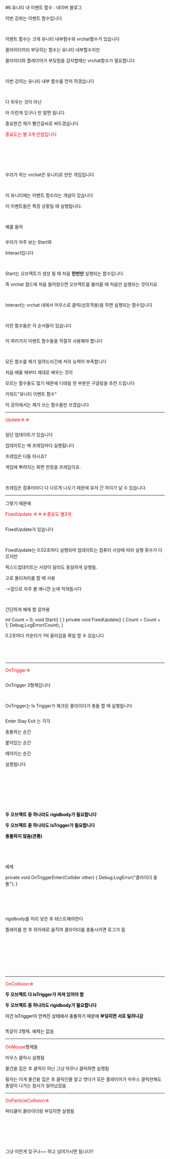 #6.유니티 내 이벤트 함수 : 네이버 블로그
<div class="wrap_rabbit pcol2 _param(1) _postViewArea222583389393" id="post-view222583389393">
<!-- Rabbit HTML --><div class="se-viewer se-theme-default" lang="ko-KR">
<!-- SE_DOC_HEADER_END -->
<div class="se-main-container">
<div class="se-component se-text se-l-default" id="SE-72385c9c-377a-42fc-b866-f5e9d3713923">
<div class="se-component-content">
<div class="se-section se-section-text se-l-default">
<div class="se-module se-module-text">
<!-- SE-TEXT { --><p class="se-text-paragraph se-text-paragraph-align-" id="SE-654d220b-0bcf-426a-8311-04e6fa39742d" style=""><span class="se-fs- se-ff-" id="SE-3d12652a-907a-4cd0-90e5-43cab258325d" style="">이번 강좌는 이벤트 함수입니다</span></p><!-- } SE-TEXT --><!-- SE-TEXT { --><p class="se-text-paragraph se-text-paragraph-align-" id="SE-320fc382-fc22-4964-b68e-542add06873f" style=""><span class="se-fs- se-ff-" id="SE-cb9b9165-6bc1-4227-8b34-226b2e67288c" style="">​</span></p><!-- } SE-TEXT --><!-- SE-TEXT { --><p class="se-text-paragraph se-text-paragraph-align-" id="SE-a308bd3e-a335-4166-bc03-5c6dbedff4a7" style=""><span class="se-fs- se-ff-" id="SE-bd0b6bbe-5884-4458-8768-e0c8c8261e2d" style="">이벤트 함수는 크게 유니티 내부함수와 vrchat함수가 있습니다</span></p><!-- } SE-TEXT --><!-- SE-TEXT { --><p class="se-text-paragraph se-text-paragraph-align-" id="SE-2bbea9f1-c555-4528-88f8-e477cda0185a" style=""><span class="se-fs- se-ff-" id="SE-0f9d7ede-099c-4255-b477-13f2a4fd62ea" style="">콜라이더끼리 부딪히는 함수는 유니티 내부함수지만</span></p><!-- } SE-TEXT --><!-- SE-TEXT { --><p class="se-text-paragraph se-text-paragraph-align-" id="SE-746bfbce-ef4b-4d63-a93b-60a62cbdb368" style=""><span class="se-fs- se-ff-" id="SE-d57818ed-1cac-449d-92a6-85a6d21fc77a" style="">콜라이더와 플레이어가 부딪힘을 감지할때는 vrchat함수가 필요합니다</span></p><!-- } SE-TEXT --><!-- SE-TEXT { --><p class="se-text-paragraph se-text-paragraph-align-" id="SE-0312c368-7464-4950-ac49-9358263baaa0" style=""><span class="se-fs- se-ff-" id="SE-50ea8a87-3d32-4c24-a6ae-320608e3c94c" style="">​</span></p><!-- } SE-TEXT --><!-- SE-TEXT { --><p class="se-text-paragraph se-text-paragraph-align-" id="SE-0ecc1ad7-4895-42e5-a035-d1237dc437f8" style=""><span class="se-fs- se-ff-" id="SE-dae89dc8-9462-4801-b9ce-330f40e0cd4c" style="">이번 강의는 유니티 내부 함수를 먼저 하겠습니다</span></p><!-- } SE-TEXT --><!-- SE-TEXT { --><p class="se-text-paragraph se-text-paragraph-align-" id="SE-6cacfe5e-ff36-40ab-bb3e-6ef38da6e632" style=""><span class="se-fs- se-ff-" id="SE-41688531-6d36-44fa-a20a-d8efd2a4d352" style="">​</span></p><!-- } SE-TEXT --><!-- SE-TEXT { --><p class="se-text-paragraph se-text-paragraph-align-" id="SE-cef1ae8e-7772-4c59-880a-55853cdabc06" style=""><span class="se-fs- se-ff-" id="SE-34e699a8-3069-417b-b49c-807ab9d56f86" style="">다 외우는 것이 아닌</span></p><!-- } SE-TEXT --><!-- SE-TEXT { --><p class="se-text-paragraph se-text-paragraph-align-" id="SE-b3685fd7-4654-4b5f-927c-94eb8c0fcfc7" style=""><span class="se-fs- se-ff-" id="SE-7f06d719-a5f7-4f43-bc13-cc57de1d60d5" style="">아 이런게 있구나 만 알면 됩니다</span></p><!-- } SE-TEXT --><!-- SE-TEXT { --><p class="se-text-paragraph se-text-paragraph-align-" id="SE-67a993a6-c7a5-4ada-99e4-1fe22c07f631" style=""><span class="se-fs- se-ff-" id="SE-b1a21066-774e-4004-8506-5a979710f404" style="">중요한건 제가 빨간글씨로 써두겠습니다</span></p><!-- } SE-TEXT --><!-- SE-TEXT { --><p class="se-text-paragraph se-text-paragraph-align-" id="SE-89af24ca-ba52-4219-8913-f658c88eea39" style=""><span class="se-fs- se-ff-" id="SE-71b8eb94-dc6e-4edb-8b31-9f7d90acddc5" style="color:#ff0010;">중요도는 별 3개 만점입니다</span></p><!-- } SE-TEXT --><!-- SE-TEXT { --><p class="se-text-paragraph se-text-paragraph-align-" id="SE-1eade218-5173-477c-a621-3af990315040" style=""><span class="se-fs- se-ff-" id="SE-a9c874d7-8cd0-4f3e-9746-6587a84c0505" style="">​</span></p><!-- } SE-TEXT --><!-- SE-TEXT { --><p class="se-text-paragraph se-text-paragraph-align-" id="SE-d8d4dfca-1376-435c-8bb3-db629378d174" style=""><span class="se-fs- se-ff-" id="SE-faf481dc-0cb4-486f-b87e-e374b9bdcd9d" style="">​</span></p><!-- } SE-TEXT --><!-- SE-TEXT { --><p class="se-text-paragraph se-text-paragraph-align-" id="SE-095368be-74cc-4eca-8faa-6d07ca701021" style=""><span class="se-fs- se-ff-" id="SE-4a2bec98-7072-4561-83da-0193ed4a4d68" style="">​</span></p><!-- } SE-TEXT --><!-- SE-TEXT { --><p class="se-text-paragraph se-text-paragraph-align-" id="SE-505ae656-9265-41c9-8d57-0f6450818e85" style=""><span class="se-fs- se-ff-" id="SE-4e9ab927-560f-41d1-a292-913b41c60da9" style="">우리가 하는 vrchat은 유니티로 만든 게임입니다</span></p><!-- } SE-TEXT --><!-- SE-TEXT { --><p class="se-text-paragraph se-text-paragraph-align-" id="SE-5af2f763-ad01-4b2f-9b7c-e4546343ab8e" style=""><span class="se-fs- se-ff-" id="SE-426f1cd3-b0a1-4e2f-a1fd-58024e4cd272" style="">​</span></p><!-- } SE-TEXT --><!-- SE-TEXT { --><p class="se-text-paragraph se-text-paragraph-align-" id="SE-a2c2e8ff-15b9-4537-9ac9-eecb51ece61d" style=""><span class="se-fs- se-ff-" id="SE-b27f8ad0-9d43-4a3b-ae97-93a78a578fdd" style="">이 유니티에는 이벤트 함수라는 개념이 있습니다</span></p><!-- } SE-TEXT --><!-- SE-TEXT { --><p class="se-text-paragraph se-text-paragraph-align-" id="SE-2cbb3b02-a552-4509-8f7f-cf392521cfdf" style=""><span class="se-fs- se-ff-" id="SE-920e38dc-3653-46de-b260-ef98ee7f0f7e" style="">이 이벤트들은 특정 상황일 때 실행됩니다.</span></p><!-- } SE-TEXT --><!-- SE-TEXT { --><p class="se-text-paragraph se-text-paragraph-align-" id="SE-2d1497ca-238d-49c6-ab05-0c17cc55aad5" style=""><span class="se-fs- se-ff-" id="SE-ee8b17df-9299-4d94-9ef3-cea798467830" style="">​</span></p><!-- } SE-TEXT --><!-- SE-TEXT { --><p class="se-text-paragraph se-text-paragraph-align-" id="SE-48349b06-5ddf-4612-97d8-81f9c4a9aa58" style=""><span class="se-fs- se-ff-" id="SE-1b59d6fe-14b7-42de-bda3-97d21dfb2640" style="">예를 들어 </span></p><!-- } SE-TEXT -->
</div>
</div>
</div>
</div> <div class="se-component se-image se-l-default" id="SE-a8f81160-657c-41eb-b4f2-ba01db59142a">
<div class="se-component-content se-component-content-normal">
<div class="se-section se-section-image se-l-default se-section-align-" style="max-width:554px;">
<div class="se-module se-module-image" style="">
<a class="se-module-image-link __se_image_link __se_link" data-linkdata='{"id" : "SE-a8f81160-657c-41eb-b4f2-ba01db59142a", "src" : "https://blogfiles.pstatic.net/MjAyMTExMjlfMTMy/MDAxNjM4MTM2MDAzNDQw.xgbjXT_aRtvmUoaMye9iyKFMHJaiIq3Hmm5MrbSeoXgg.Fk3TT0w2BBMgIKX2H9XMgXHngAoE_ZTuPuruhZSUlEQg.PNG.dls32208/image.png?type=w1", "originalWidth" : "554", "originalHeight" : "292", "linkUse" : "false", "link" : ""}' data-linktype="img" href="#" onclick="return false;" style="">
<img alt="" class="se-image-resource" src="https://blogfiles.pstatic.net/MjAyMTExMjlfMTMy/MDAxNjM4MTM2MDAzNDQw.xgbjXT_aRtvmUoaMye9iyKFMHJaiIq3Hmm5MrbSeoXgg.Fk3TT0w2BBMgIKX2H9XMgXHngAoE_ZTuPuruhZSUlEQg.PNG.dls32208/image.png?type=w1">
</img></a>
</div>
</div>
</div>
</div>
<div class="se-component se-text se-l-default" id="SE-fab99dfb-0595-48f6-9532-7f9299c3c9b4">
<div class="se-component-content">
<div class="se-section se-section-text se-l-default">
<div class="se-module se-module-text">
<!-- SE-TEXT { --><p class="se-text-paragraph se-text-paragraph-align-" id="SE-705e0e7e-4dac-48c9-8d65-0c8d740c558c" style=""><span class="se-fs- se-ff-" id="SE-fae8aa4f-04e0-4921-8a77-f6827bc96bee" style="">우리가 자주 보는 Start와</span></p><!-- } SE-TEXT --><!-- SE-TEXT { --><p class="se-text-paragraph se-text-paragraph-align-" id="SE-d68ff26c-a9c2-4ef7-85cb-e811e8f516f4" style=""><span class="se-fs- se-ff-" id="SE-4ee6906f-1a9a-4687-a553-e0f5e4994597" style="">Interact입니다</span></p><!-- } SE-TEXT --><!-- SE-TEXT { --><p class="se-text-paragraph se-text-paragraph-align-" id="SE-827f3a7c-5be2-4383-bece-7ac71270fe7e" style=""><span class="se-fs- se-ff-" id="SE-75942be7-243e-4825-911f-024c89daced0" style="">​</span></p><!-- } SE-TEXT --><!-- SE-TEXT { --><p class="se-text-paragraph se-text-paragraph-align-" id="SE-525abe4e-050f-4bde-9883-801ef21301f1" style=""><span class="se-fs- se-ff-" id="SE-06c1a4a2-5bd8-451c-b4e7-6e8ba3fd80fc" style="">Start는 오브젝트가 생성 될 때 처음 </span><span class="se-fs- se-ff-" id="SE-32674b16-8eea-4256-9614-2ec762fdc80a" style=""><b>한번만</b></span><span class="se-fs- se-ff-" id="SE-bc451b14-6bc4-4363-adbd-bc12422cb8ba" style=""> 실행되는 함수입니다.</span></p><!-- } SE-TEXT --><!-- SE-TEXT { --><p class="se-text-paragraph se-text-paragraph-align-" id="SE-3051eba7-2e46-4182-932f-b7f43637d967" style=""><span class="se-fs- se-ff-" id="SE-1cc749ac-a11c-4b09-8aad-18a6becb2aeb" style="">즉 vrchat 월드에 처음 들어왔으면 오브젝트를 불러올 때 처음만 실행되는 것이지요</span></p><!-- } SE-TEXT --><!-- SE-TEXT { --><p class="se-text-paragraph se-text-paragraph-align-" id="SE-5f610fd3-96a8-4ed5-badd-59e0a95ee9c8" style=""><span class="se-fs- se-ff-" id="SE-871f93c5-2974-4188-a229-8a16d2a0e0c6" style="">​</span></p><!-- } SE-TEXT --><!-- SE-TEXT { --><p class="se-text-paragraph se-text-paragraph-align-" id="SE-27e8daa8-ba15-495b-8b7a-5d7c7389d018" style=""><span class="se-fs- se-ff-" id="SE-0f79de7b-4971-4b0c-8d14-7bb0f8aba3b6" style="">Interact는 vrchat 내에서 마우스로 클릭(상호작용)을 하면 실행되는 함수입니다</span></p><!-- } SE-TEXT --><!-- SE-TEXT { --><p class="se-text-paragraph se-text-paragraph-align-" id="SE-b7126457-ca18-4599-8ed5-4db07309386a" style=""><span class="se-fs- se-ff-" id="SE-7647eca8-932d-411d-86be-9595dcea95d3" style="">​</span></p><!-- } SE-TEXT --><!-- SE-TEXT { --><p class="se-text-paragraph se-text-paragraph-align-" id="SE-6792b215-271e-4a30-8b53-68d48b6a1f39" style=""><span class="se-fs- se-ff-" id="SE-c41aa1f2-880f-46b9-8592-690cd83791df" style="">이런 함수들은 각 순서들이 있습니다</span></p><!-- } SE-TEXT -->
</div>
</div>
</div>
</div> <div class="se-component se-image se-l-default" id="SE-48021150-c64d-443d-9ba5-bbc3efa3cfff">
<div class="se-component-content se-component-content-fit">
<div class="se-section se-section-image se-l-default se-section-align-">
<div class="se-module se-module-image" style="">
<a class="se-module-image-link __se_image_link __se_link" data-linkdata='{"id" : "SE-48021150-c64d-443d-9ba5-bbc3efa3cfff", "src" : "https://docs.unity3d.com/kr/530/uploads/Main/monobehaviour_flowchart.svg", "originalWidth" : "1134", "originalHeight" : "1587", "linkUse" : "false", "link" : ""}' data-linktype="img" href="#" onclick="return false;" style="">
<img alt="" class="se-image-resource" src="https://docs.unity3d.com/kr/530/uploads/Main/monobehaviour_flowchart.svg">
</img></a>
</div>
</div>
</div>
</div>
<div class="se-component se-text se-l-default" id="SE-a27cc51a-40f6-43aa-9bd9-c194a34f6639">
<div class="se-component-content">
<div class="se-section se-section-text se-l-default">
<div class="se-module se-module-text">
<!-- SE-TEXT { --><p class="se-text-paragraph se-text-paragraph-align-" id="SE-25b71bf6-b8be-46fd-8c0b-31577a2b6872" style=""><span class="se-fs- se-ff-" id="SE-ce74d955-bb77-4c56-aa84-ade087b284cb" style="">이 여러가지 이벤트 함수들을 적절히 사용해야 합니다</span></p><!-- } SE-TEXT --><!-- SE-TEXT { --><p class="se-text-paragraph se-text-paragraph-align-" id="SE-c76ec47f-c219-4ed6-ba12-591775ff60fb" style=""><span class="se-fs- se-ff-" id="SE-93a54266-751b-48c2-a3c8-84fc2c4b59e3" style="">​</span></p><!-- } SE-TEXT --><!-- SE-TEXT { --><p class="se-text-paragraph se-text-paragraph-align-" id="SE-033de352-9648-4d84-a4e7-853532912c3c" style=""><span class="se-fs- se-ff-" id="SE-252bcf0a-b219-4bc4-8ee3-0ad1fe102dd6" style="">모든 함수를 제가 알려드리긴에 저의 능력이 부족합니다</span></p><!-- } SE-TEXT --><!-- SE-TEXT { --><p class="se-text-paragraph se-text-paragraph-align-" id="SE-f69e7ed6-e3d9-4594-8b01-8b16bd4c4fbf" style=""><span class="se-fs- se-ff-" id="SE-79334081-c41d-4b9c-97bf-19c1e8b2c4e2" style="">처음 배울 때부터 제대로 배우는 것이</span></p><!-- } SE-TEXT --><!-- SE-TEXT { --><p class="se-text-paragraph se-text-paragraph-align-" id="SE-ba6fcc63-fdb6-46b5-ae86-20a34bc850d7" style=""><span class="se-fs- se-ff-" id="SE-0a1f6587-d8f3-4f41-ad5b-55ae00e41012" style="">모르는 함수들도 많기 때문에 디테일 한 부분은 구글링을 추천 드립니다</span></p><!-- } SE-TEXT --><!-- SE-TEXT { --><p class="se-text-paragraph se-text-paragraph-align-" id="SE-14a060a3-8b32-401a-a2b8-db8b4a5cf086" style=""><span class="se-fs- se-ff-" id="SE-7cbdb859-0283-4aa6-bb17-5abd83482df1" style="">키워드"유니티 이벤트 함수"</span></p><!-- } SE-TEXT --><!-- SE-TEXT { --><p class="se-text-paragraph se-text-paragraph-align-" id="SE-2ece3482-577c-4fdc-afe8-fceb753fa2c2" style=""><span class="se-fs- se-ff-" id="SE-c4d2f79f-c02e-4e62-ac26-038b8e367bd7" style="">이 강의에서는 제가 쓰는 함수들만 쓰겠습니다</span></p><!-- } SE-TEXT -->
</div>
</div>
</div>
</div> <div class="se-component se-horizontalLine se-l-line1" id="SE-0bacc74b-04c4-4320-b360-267bb979d94e">
<div class="se-component-content">
<div class="se-section se-section-horizontalLine se-l-line1 se-section-align-">
<div class="se-module se-module-horizontalLine">
<hr class="se-hr"/>
</div>
</div>
</div>
</div> <div class="se-component se-text se-l-default" id="SE-74fbfcd8-21df-48a5-8f26-e8537dd7c956">
<div class="se-component-content">
<div class="se-section se-section-text se-l-default">
<div class="se-module se-module-text">
<!-- SE-TEXT { --><p class="se-text-paragraph se-text-paragraph-align-" id="SE-d7c13598-1915-44f4-a959-6f240b6fdb0c" style=""><span class="se-fs- se-ff-" id="SE-74b388aa-8f34-4d7e-a858-f63c9613b154" style="color:#ff0010;">Update☆☆</span></p><!-- } SE-TEXT -->
</div>
</div>
</div>
</div> <div class="se-component se-image se-l-default" id="SE-fc261524-9205-4b2f-a101-bea90d26866c">
<div class="se-component-content se-component-content-normal">
<div class="se-section se-section-image se-l-default se-section-align-" style="max-width:336px;">
<div class="se-module se-module-image" style="">
<a class="se-module-image-link __se_image_link __se_link" data-linkdata='{"id" : "SE-fc261524-9205-4b2f-a101-bea90d26866c", "src" : "https://blogfiles.pstatic.net/MjAyMTExMjlfMTQy/MDAxNjM4MTM2ODg0NDg5.OlNObrgZWbGUkX5htawJXwGmYEnR55YC8yVN-d_2ETwg.n1O7fRrgU8w72YLJfeLcM7q_ezQi2NWSdY6jvk9NAywg.PNG.dls32208/image.png?type=w1", "originalWidth" : "336", "originalHeight" : "132", "linkUse" : "false", "link" : ""}' data-linktype="img" href="#" onclick="return false;" style="">
<img alt="" class="se-image-resource" src="https://blogfiles.pstatic.net/MjAyMTExMjlfMTQy/MDAxNjM4MTM2ODg0NDg5.OlNObrgZWbGUkX5htawJXwGmYEnR55YC8yVN-d_2ETwg.n1O7fRrgU8w72YLJfeLcM7q_ezQi2NWSdY6jvk9NAywg.PNG.dls32208/image.png?type=w1">
</img></a>
</div>
</div>
</div>
</div>
<div class="se-component se-text se-l-default" id="SE-a2030c65-bee0-4fa3-a95b-c5ca8e89231a">
<div class="se-component-content">
<div class="se-section se-section-text se-l-default">
<div class="se-module se-module-text">
<!-- SE-TEXT { --><p class="se-text-paragraph se-text-paragraph-align-" id="SE-385e33a3-0b55-4fad-bb21-e8ebc0ae3258" style=""><span class="se-fs- se-ff-" id="SE-1745eb6f-204d-4081-a5da-5726b1de957e" style="">일단 업데이트가 있습니다</span></p><!-- } SE-TEXT --><!-- SE-TEXT { --><p class="se-text-paragraph se-text-paragraph-align-" id="SE-82f41e95-6928-468d-8753-477bc9254b96" style=""><span class="se-fs- se-ff-" id="SE-f7bc5b63-5964-4f1b-87f4-2c53df5c8756" style="">업데이트는 매 프레임마다 실행됩니다</span></p><!-- } SE-TEXT --><!-- SE-TEXT { --><p class="se-text-paragraph se-text-paragraph-align-" id="SE-c2107244-2722-4d20-907e-bc87e139be2c" style=""><span class="se-fs- se-ff-" id="SE-832bb793-f8c0-46f9-8207-48a4a1b2ce24" style="">프레임은 다들 아시죠?</span></p><!-- } SE-TEXT --><!-- SE-TEXT { --><p class="se-text-paragraph se-text-paragraph-align-" id="SE-60d67431-eb67-4567-8514-48e1a4ddf491" style=""><span class="se-fs- se-ff-" id="SE-d44aba62-11d6-44c0-8ab3-ef67be838ea9" style="">게임에 뿌려지는 화면 한장을 프레임이죠.</span></p><!-- } SE-TEXT --><!-- SE-TEXT { --><p class="se-text-paragraph se-text-paragraph-align-" id="SE-255ac16f-1b13-4d82-980e-54f781cf5464" style=""><span class="se-fs- se-ff-" id="SE-b7c37571-989f-448e-baad-34775203729b" style="">​</span></p><!-- } SE-TEXT --><!-- SE-TEXT { --><p class="se-text-paragraph se-text-paragraph-align-" id="SE-e092109b-4c43-4051-8dfd-20cd62e302f6" style=""><span class="se-fs- se-ff-" id="SE-b3cf409a-bd7e-418d-a670-f1f455032907" style="">프레임은 컴퓨터마다 다 다르게 나오기 때문에 유저 간 차이가 날 수 있습니다.</span></p><!-- } SE-TEXT -->
</div>
</div>
</div>
</div> <div class="se-component se-horizontalLine se-l-line1" id="SE-b1122201-0335-4178-8115-616b7726cf05">
<div class="se-component-content">
<div class="se-section se-section-horizontalLine se-l-line1 se-section-align-">
<div class="se-module se-module-horizontalLine">
<hr class="se-hr"/>
</div>
</div>
</div>
</div> <div class="se-component se-text se-l-default" id="SE-678a2b57-536b-410d-a56f-29fe7f62eb52">
<div class="se-component-content">
<div class="se-section se-section-text se-l-default">
<div class="se-module se-module-text">
<!-- SE-TEXT { --><p class="se-text-paragraph se-text-paragraph-align-" id="SE-d95bee76-ae96-4187-ba95-e559ed49b11c" style=""><span class="se-fs- se-ff-" id="SE-08e1b3bf-56a4-43fc-9239-42c88182c959" style="">그렇기 때문에</span></p><!-- } SE-TEXT --><!-- SE-TEXT { --><p class="se-text-paragraph se-text-paragraph-align-" id="SE-239fe3e0-1cfa-4f23-892d-ea72a8056920" style=""><span class="se-fs- se-ff-" id="SE-440e723d-e505-438c-8298-ac8df479d4e0" style="color:#ff0010;">FixedUpdate ☆☆☆중요도 별3개</span></p><!-- } SE-TEXT -->
</div>
</div>
</div>
</div> <div class="se-component se-image se-l-default" id="SE-feb4daca-24de-4b2f-8eff-7134ada23d90">
<div class="se-component-content se-component-content-normal">
<div class="se-section se-section-image se-l-default se-section-align-" style="max-width:439px;">
<div class="se-module se-module-image" style="">
<a class="se-module-image-link __se_image_link __se_link" data-linkdata='{"id" : "SE-feb4daca-24de-4b2f-8eff-7134ada23d90", "src" : "https://postfiles.pstatic.net/MjAyMTEyMDdfMzEg/MDAxNjM4ODA1MjQ4Mzcx.QY0vXehFmp1SLrNqmqW46_3fCtOyiKqbKOLjqo68zI4g.gNfUZTWsDDsNPKOMNLaIhACSSUSPd_yu_K57qIK63_Qg.PNG.dls32208/1638587483.png", "originalWidth" : "439", "originalHeight" : "176", "linkUse" : "false", "link" : ""}' data-linktype="img" href="#" onclick="return false;" style="">
<img alt="" class="se-image-resource" data-height="176" data-lazy-src="https://postfiles.pstatic.net/MjAyMTEyMDdfMzEg/MDAxNjM4ODA1MjQ4Mzcx.QY0vXehFmp1SLrNqmqW46_3fCtOyiKqbKOLjqo68zI4g.gNfUZTWsDDsNPKOMNLaIhACSSUSPd_yu_K57qIK63_Qg.PNG.dls32208/1638587483.png?type=w966" data-width="439" src="https://postfiles.pstatic.net/MjAyMTEyMDdfMzEg/MDAxNjM4ODA1MjQ4Mzcx.QY0vXehFmp1SLrNqmqW46_3fCtOyiKqbKOLjqo68zI4g.gNfUZTWsDDsNPKOMNLaIhACSSUSPd_yu_K57qIK63_Qg.PNG.dls32208/1638587483.png?type=w80_blur">
</img></a>
</div>
</div>
</div>
</div>
<div class="se-component se-text se-l-default" id="SE-6220f273-0517-4eb2-8c97-23e75496be24">
<div class="se-component-content">
<div class="se-section se-section-text se-l-default">
<div class="se-module se-module-text">
<!-- SE-TEXT { --><p class="se-text-paragraph se-text-paragraph-align-" id="SE-90245e94-d937-4383-ad6e-0c2291ffb4e6" style=""><span class="se-fs- se-ff-" id="SE-b237b7f1-fbaf-43d3-bc4d-7ea2eb92a60b" style="">FixedUpdate가 있습니다</span></p><!-- } SE-TEXT --><!-- SE-TEXT { --><p class="se-text-paragraph se-text-paragraph-align-" id="SE-e7cd181a-6569-4bd1-973e-22bc87d2955c" style=""><span class="se-fs- se-ff-" id="SE-696a2e82-4c51-4d7a-90e3-f60107864901" style="">​</span></p><!-- } SE-TEXT --><!-- SE-TEXT { --><p class="se-text-paragraph se-text-paragraph-align-" id="SE-241cec31-b28a-4da1-a87a-cfb269536a82" style=""><span class="se-fs- se-ff-" id="SE-263c827a-fd64-498c-891c-9ecedddf454f" style="">FixedUpdate는 0.02초마다 실행되며 업데이트는 컴퓨터 사양에 따라 실행 횟수가 다르지만</span></p><!-- } SE-TEXT --><!-- SE-TEXT { --><p class="se-text-paragraph se-text-paragraph-align-" id="SE-6bbfd645-6825-4efe-8c25-87e7a33016dc" style=""><span class="se-fs- se-ff-" id="SE-adeb46c0-5a1d-4691-af17-7c1d84cf68ac" style="">픽스드업데이트는 사양이 달라도 동일하게 실행됨.</span></p><!-- } SE-TEXT --><!-- SE-TEXT { --><p class="se-text-paragraph se-text-paragraph-align-" id="SE-17b0f5cd-6d81-49b6-a338-3b7936ac7067" style=""><span class="se-fs- se-ff-" id="SE-0d8b8fb1-bc4e-479f-9aa9-97705539d75d" style="">고로 물리처리를 할 때 사용</span></p><!-- } SE-TEXT --><!-- SE-TEXT { --><p class="se-text-paragraph se-text-paragraph-align-" id="SE-bf01d82a-4dfe-47cb-a277-b9f63b66d77c" style=""><span class="se-fs- se-ff-" id="SE-5d91eadd-0498-431b-b68c-31f7a7eb0b5a" style="">-&gt;앞으로 자주 볼 얘니깐 눈에 익혀둡시다</span></p><!-- } SE-TEXT --><!-- SE-TEXT { --><p class="se-text-paragraph se-text-paragraph-align-" id="SE-ab3c7452-1571-4ce6-b408-ea5092b67557" style=""><span class="se-fs- se-ff-" id="SE-bb407f69-a728-45c5-acea-0842febc472d" style="">​</span></p><!-- } SE-TEXT --><!-- SE-TEXT { --><p class="se-text-paragraph se-text-paragraph-align-" id="SE-18fd248e-4b91-4b9a-82a1-965e9c7c8451" style=""><span class="se-fs- se-ff-" id="SE-c17b402d-a19d-4057-9d71-124efcdd704f" style="">간단하게 예제 함 갈까용</span></p><!-- } SE-TEXT -->
</div>
</div>
</div>
</div> <div class="se-component se-image se-l-default" id="SE-5a3fd6e1-6f06-468f-a40d-3ec0ac3019ec">
<div class="se-component-content se-component-content-normal">
<div class="se-section se-section-image se-l-default se-section-align-" style="max-width:643px;">
<div class="se-module se-module-image" style="">
<a class="se-module-image-link __se_image_link __se_link" data-linkdata='{"id" : "SE-5a3fd6e1-6f06-468f-a40d-3ec0ac3019ec", "src" : "https://postfiles.pstatic.net/MjAyMTEyMDdfMjYg/MDAxNjM4ODA1MjYyNTk4.3XO_7NtVsXIvWYqdi6cD5Qk-OUfObHaxr-S--PS_SAUg.58IXlZxzU9OOerAggcZ1ih1NChy0syQp43NaKSAiE_8g.PNG.dls32208/1638630757.png", "originalWidth" : "643", "originalHeight" : "597", "linkUse" : "false", "link" : ""}' data-linktype="img" href="#" onclick="return false;" style="">
<img alt="" class="se-image-resource" data-height="597" data-lazy-src="https://postfiles.pstatic.net/MjAyMTEyMDdfMjYg/MDAxNjM4ODA1MjYyNTk4.3XO_7NtVsXIvWYqdi6cD5Qk-OUfObHaxr-S--PS_SAUg.58IXlZxzU9OOerAggcZ1ih1NChy0syQp43NaKSAiE_8g.PNG.dls32208/1638630757.png?type=w966" data-width="643" src="https://postfiles.pstatic.net/MjAyMTEyMDdfMjYg/MDAxNjM4ODA1MjYyNTk4.3XO_7NtVsXIvWYqdi6cD5Qk-OUfObHaxr-S--PS_SAUg.58IXlZxzU9OOerAggcZ1ih1NChy0syQp43NaKSAiE_8g.PNG.dls32208/1638630757.png?type=w80_blur"/>
</a>
</div>
</div>
</div>
</div>
<div class="se-component se-code se-l-code_black" id="SE-99f4c2c1-f810-46a2-aca1-072384267aed">
<div class="se-component-content">
<div class="se-section se-section-code se-l-code_black">
<div class="se-module se-module-code se-fs-fs13">
<div class="se-code-source">
<div class="__se_code_view language-javascript">    int Count = 0;
    void Start()
    {
    }
    private void FixedUpdate()
    {
        Count = Count + 1;
        Debug.LogError(Count);
    }
</div>
</div>
</div>
</div>
</div>
<script class="__se_module_data" data-module='{"type":"v2_code", "id" : "SE-99f4c2c1-f810-46a2-aca1-072384267aed"}' type="text/data"></script>
</div> <div class="se-component se-image se-l-default" id="SE-a1f3420b-4a82-4be8-9d3d-7c1f152c2d17">
<div class="se-component-content se-component-content-fit">
<div class="se-section se-section-image se-l-default se-section-align-">
<div class="se-module se-module-image" style="">
<a class="se-module-image-link __se_image_link __se_link" data-linkdata='{"id" : "SE-a1f3420b-4a82-4be8-9d3d-7c1f152c2d17", "src" : "https://blogfiles.pstatic.net/MjAyMTExMjlfMTkg/MDAxNjM4MTUzNzc0MjU2.ARW9kpAGZdJB_CrTNFIQ_ndKVwl9648SNlvSJcZET9Ag.TyxsM8aJLrRBlp2lwcOsOsquoWHSwoKw9wsxRdc4bDkg.PNG.dls32208/image.png?type=w1", "originalWidth" : "1436", "originalHeight" : "173", "linkUse" : "false", "link" : ""}' data-linktype="img" href="#" onclick="return false;" style="">
<img alt="" class="se-image-resource" src="https://blogfiles.pstatic.net/MjAyMTExMjlfMTkg/MDAxNjM4MTUzNzc0MjU2.ARW9kpAGZdJB_CrTNFIQ_ndKVwl9648SNlvSJcZET9Ag.TyxsM8aJLrRBlp2lwcOsOsquoWHSwoKw9wsxRdc4bDkg.PNG.dls32208/image.png?type=w1"/>
</a>
</div>
</div>
</div>
</div>
<div class="se-component se-text se-l-default" id="SE-d48563dc-268f-4d2a-8e3b-92470a32771b">
<div class="se-component-content">
<div class="se-section se-section-text se-l-default">
<div class="se-module se-module-text">
<!-- SE-TEXT { --><p class="se-text-paragraph se-text-paragraph-align-" id="SE-32ef03b1-4168-4041-a424-993236db9d7c" style=""><span class="se-fs- se-ff-" id="SE-20b3ecab-1455-4605-ab6b-73912b846fc6" style="">0.2초마다 카운터가 1씩 올라감을 확일 할 수 있습니다</span></p><!-- } SE-TEXT --><!-- SE-TEXT { --><p class="se-text-paragraph se-text-paragraph-align-" id="SE-1355eca5-0b89-4a18-8a1e-d924958dd044" style=""><span class="se-fs- se-ff-" id="SE-6577beee-37ab-4be1-b4a0-0bb3aca0a9ac" style="">​</span></p><!-- } SE-TEXT --><!-- SE-TEXT { --><p class="se-text-paragraph se-text-paragraph-align-" id="SE-af82dc67-b0a5-4b4f-ad4c-0a0bb4e01166" style=""><span class="se-fs- se-ff-" id="SE-e284f97d-3195-4f22-9511-b4a1b2d6c6f3" style="">​</span></p><!-- } SE-TEXT -->
</div>
</div>
</div>
</div> <div class="se-component se-horizontalLine se-l-line1" id="SE-ad8f8415-658f-4c05-a9a1-b0572af3611f">
<div class="se-component-content">
<div class="se-section se-section-horizontalLine se-l-line1 se-section-align-">
<div class="se-module se-module-horizontalLine">
<hr class="se-hr"/>
</div>
</div>
</div>
</div> <div class="se-component se-text se-l-default" id="SE-2b996173-31c6-4567-9838-961ccb34c65c">
<div class="se-component-content">
<div class="se-section se-section-text se-l-default">
<div class="se-module se-module-text">
<!-- SE-TEXT { --><p class="se-text-paragraph se-text-paragraph-align-" id="SE-efbf7a9c-140c-48fb-9dbb-7231cad8de85" style=""><span class="se-fs- se-ff-" id="SE-17c9fd74-54fb-4246-8e65-b4f12f2c4b6b" style="color:#ff0010;">OnTrigger☆</span></p><!-- } SE-TEXT -->
</div>
</div>
</div>
</div> <div class="se-component se-image se-l-default" id="SE-fe71342a-96f6-4336-8cc7-67f3fe5e0e24">
<div class="se-component-content se-component-content-normal">
<div class="se-section se-section-image se-l-default se-section-align-" style="max-width:613px;">
<div class="se-module se-module-image" style="">
<a class="se-module-image-link __se_image_link __se_link" data-linkdata='{"id" : "SE-fe71342a-96f6-4336-8cc7-67f3fe5e0e24", "src" : "https://blogfiles.pstatic.net/MjAyMTExMjlfOTMg/MDAxNjM4MTM4MDgxODUz.M-oPibdK2Cg3Yzw_-z6lEovm_GiInmHJsqfYau4xdJog.QoAhWpJd_jN-WUHkbru3SvUfapHWaBhcZyJD9vdJiKQg.PNG.dls32208/image.png?type=w1", "originalWidth" : "613", "originalHeight" : "348", "linkUse" : "false", "link" : ""}' data-linktype="img" href="#" onclick="return false;" style="">
<img alt="" class="se-image-resource" src="https://blogfiles.pstatic.net/MjAyMTExMjlfOTMg/MDAxNjM4MTM4MDgxODUz.M-oPibdK2Cg3Yzw_-z6lEovm_GiInmHJsqfYau4xdJog.QoAhWpJd_jN-WUHkbru3SvUfapHWaBhcZyJD9vdJiKQg.PNG.dls32208/image.png?type=w1"/>
</a>
</div>
</div>
</div>
</div>
<div class="se-component se-text se-l-default" id="SE-592f4de0-183a-4058-b5c4-599940d09e42">
<div class="se-component-content">
<div class="se-section se-section-text se-l-default">
<div class="se-module se-module-text">
<!-- SE-TEXT { --><p class="se-text-paragraph se-text-paragraph-align-" id="SE-198ef2ca-ae41-4c89-b6ff-a0ab9af8d9c4" style=""><span class="se-fs- se-ff-" id="SE-0b4e7745-0456-40fb-ac17-3f2d31fb4354" style="">OnTrigger 3형제입니다</span></p><!-- } SE-TEXT --><!-- SE-TEXT { --><p class="se-text-paragraph se-text-paragraph-align-" id="SE-fa853781-6b5d-49f0-9b40-a383e81764cb" style=""><span class="se-fs- se-ff-" id="SE-478bbccf-70d6-4b82-8859-0270220affc9" style="">​</span></p><!-- } SE-TEXT --><!-- SE-TEXT { --><p class="se-text-paragraph se-text-paragraph-align-" id="SE-c16ee5b9-fcc6-4da5-8140-86600b6dc000" style=""><span class="se-fs- se-ff-" id="SE-8a33ebe6-3953-47db-9d7f-6048d0bfc506" style="">OnTrigger는 Is Trigger가 체크된 콜라이더가 충돌 할 때 실행됩니다</span></p><!-- } SE-TEXT -->
</div>
</div>
</div>
</div> <div class="se-component se-image se-l-default" id="SE-380487a2-d679-449d-8d89-476678c282b4">
<div class="se-component-content se-component-content-normal">
<div class="se-section se-section-image se-l-default se-section-align-" style="max-width:396px;">
<div class="se-module se-module-image" style="">
<a class="se-module-image-link __se_image_link __se_link" data-linkdata='{"id" : "SE-380487a2-d679-449d-8d89-476678c282b4", "src" : "https://postfiles.pstatic.net/MjAyMTEyMDdfNCAg/MDAxNjM4ODA1Mjc2Mzk5.sQN-QkVAIx_BLx00xHnZ63cLf5BCr0iev3hrOefJuogg.oVl-chmyiMndNiD-lhf6Io9nGWgpn0l9hamzT1KPea4g.PNG.dls32208/1638587536.png", "originalWidth" : "396", "originalHeight" : "145", "linkUse" : "false", "link" : ""}' data-linktype="img" href="#" onclick="return false;" style="">
<img alt="" class="se-image-resource" data-height="145" data-lazy-src="https://postfiles.pstatic.net/MjAyMTEyMDdfNCAg/MDAxNjM4ODA1Mjc2Mzk5.sQN-QkVAIx_BLx00xHnZ63cLf5BCr0iev3hrOefJuogg.oVl-chmyiMndNiD-lhf6Io9nGWgpn0l9hamzT1KPea4g.PNG.dls32208/1638587536.png?type=w966" data-width="396" src="https://postfiles.pstatic.net/MjAyMTEyMDdfNCAg/MDAxNjM4ODA1Mjc2Mzk5.sQN-QkVAIx_BLx00xHnZ63cLf5BCr0iev3hrOefJuogg.oVl-chmyiMndNiD-lhf6Io9nGWgpn0l9hamzT1KPea4g.PNG.dls32208/1638587536.png?type=w80_blur"/>
</a>
</div>
</div>
</div>
</div>
<div class="se-component se-text se-l-default" id="SE-3365e991-0834-4512-a948-0141f07d8cc3">
<div class="se-component-content">
<div class="se-section se-section-text se-l-default">
<div class="se-module se-module-text">
<!-- SE-TEXT { --><p class="se-text-paragraph se-text-paragraph-align-" id="SE-aaff829e-e86d-47dc-af2c-1b864ef5144e" style=""><span class="se-fs- se-ff-" id="SE-5d124d9c-1617-4522-97d4-564fe0e0688e" style="">Enter Stay Exit 는 각각 </span></p><!-- } SE-TEXT --><!-- SE-TEXT { --><p class="se-text-paragraph se-text-paragraph-align-" id="SE-1e266ec1-d8a1-4d8e-9af5-6cef39242abb" style=""><span class="se-fs- se-ff-" id="SE-8c3ac700-eeca-49d0-9fab-c40e6882b4a0" style="">충돌하는 순간</span></p><!-- } SE-TEXT --><!-- SE-TEXT { --><p class="se-text-paragraph se-text-paragraph-align-" id="SE-4049c20e-ef92-4083-9c8b-e3b98933b4f1" style=""><span class="se-fs- se-ff-" id="SE-9b3c213b-3682-48f1-bbba-ee70a1e426df" style="">붙어있는 순간</span></p><!-- } SE-TEXT --><!-- SE-TEXT { --><p class="se-text-paragraph se-text-paragraph-align-" id="SE-cefc86ab-4a82-417e-a77b-8765a42802cc" style=""><span class="se-fs- se-ff-" id="SE-0fdd1813-3565-4ce8-a67c-df2b160d6245" style="">떼어지는 순간</span></p><!-- } SE-TEXT --><!-- SE-TEXT { --><p class="se-text-paragraph se-text-paragraph-align-" id="SE-58065d75-e970-4c88-b9c2-077e213fc8cf" style=""><span class="se-fs- se-ff-" id="SE-284faafa-bb6d-423f-a6e0-1242fcdc38f3" style="">실행됩니다</span></p><!-- } SE-TEXT --><!-- SE-TEXT { --><p class="se-text-paragraph se-text-paragraph-align-" id="SE-c0c4951e-7414-43cc-b0af-f749bcd0d591" style=""><span class="se-fs- se-ff-" id="SE-23f34fde-aa61-4469-bb38-c8ac07383bd4" style="">​</span></p><!-- } SE-TEXT --><!-- SE-TEXT { --><p class="se-text-paragraph se-text-paragraph-align-" id="SE-f0f322ac-ff28-45a2-b5e9-dc578467fe27" style=""><span class="se-fs- se-ff-" id="SE-ce58e0c0-0c58-471a-895c-89f629801817" style="">​</span></p><!-- } SE-TEXT --><!-- SE-TEXT { --><p class="se-text-paragraph se-text-paragraph-align-" id="SE-3c1fa9fb-7027-4ca1-ba5d-6f6f26c275c1" style=""><span class="se-fs- se-ff-" id="SE-6623d9d3-3757-4c59-9f4c-541e87f88d0d" style="">​</span></p><!-- } SE-TEXT --><!-- SE-TEXT { --><p class="se-text-paragraph se-text-paragraph-align-" id="SE-b3a1b901-bcdf-43dd-9643-4060060b289c" style=""><span class="se-fs- se-ff-" id="SE-d19b25d5-310c-4d3e-8b30-8a1436fe55a8" style="">​</span></p><!-- } SE-TEXT --><!-- SE-TEXT { --><p class="se-text-paragraph se-text-paragraph-align-" id="SE-52ad6fd5-2479-4e76-8113-61bf12e06c95" style=""><span class="se-fs- se-ff-" id="SE-38a6bd33-f491-4640-aca4-e5b3179359a6" style="color:#000000;"><b>두 오브젝트 중 하나라도 rigidbody가 필요합니다</b></span></p><!-- } SE-TEXT --><!-- SE-TEXT { --><p class="se-text-paragraph se-text-paragraph-align-" id="SE-2dd6fcb6-da4e-4e87-b974-132581a1ddb1" style=""><span class="se-fs- se-ff-" id="SE-cd4500be-5d09-494b-be82-dbce9ad5da19" style="color:#000000;"><b>두 오브젝트 중 하나라도 IsTrigger가 필요합니다</b></span></p><!-- } SE-TEXT --><!-- SE-TEXT { --><p class="se-text-paragraph se-text-paragraph-align-" id="SE-b1c34e1a-32fa-4eba-b0ed-d26936d250cd" style=""><span class="se-fs- se-ff-" id="SE-ce704846-f7fe-4235-b727-e9f8136f540a" style="color:#000000;"><b>충돌하지 않음(관통)</b></span></p><!-- } SE-TEXT --><!-- SE-TEXT { --><p class="se-text-paragraph se-text-paragraph-align-" id="SE-764d69be-4883-4f6f-9386-8583a58e3175" style=""><span class="se-fs- se-ff-" id="SE-fb2edd56-907f-4116-aafa-bb0f7063f045" style="">​</span></p><!-- } SE-TEXT --><!-- SE-TEXT { --><p class="se-text-paragraph se-text-paragraph-align-" id="SE-0e301377-d232-45fb-a85e-3726e640735d" style=""><span class="se-fs- se-ff-" id="SE-4e4c9933-c395-4211-8ade-eb8734ea3ec2" style="">​</span></p><!-- } SE-TEXT --><!-- SE-TEXT { --><p class="se-text-paragraph se-text-paragraph-align-" id="SE-b4803e04-8d0e-4df2-8bc1-832c210a2a3d" style=""><span class="se-fs- se-ff-" id="SE-309b206e-8bfc-4409-ae07-e7c734b9c7b7" style="">예제</span></p><!-- } SE-TEXT -->
</div>
</div>
</div>
</div> <div class="se-component se-image se-l-default" id="SE-97a69d48-0a91-4b61-a852-d8fde15ffdc2">
<div class="se-component-content se-component-content-normal">
<div class="se-section se-section-image se-l-default se-section-align-" style="max-width:635px;">
<div class="se-module se-module-image" style="">
<a class="se-module-image-link __se_image_link __se_link" data-linkdata='{"id" : "SE-97a69d48-0a91-4b61-a852-d8fde15ffdc2", "src" : "https://blogfiles.pstatic.net/MjAyMTExMjlfMjAz/MDAxNjM4MTM5Njk3NTk4.bqvbJZ-O8GWPv52qiIVAkZdb5x9UOJoyNvZy60Y_SAEg.9ydah8KylUyyGGISPtRsVlbXgQDpDH6lGVz0TJHXQIMg.PNG.dls32208/image.png?type=w1", "originalWidth" : "635", "originalHeight" : "538", "linkUse" : "false", "link" : ""}' data-linktype="img" href="#" onclick="return false;" style="">
<img alt="" class="se-image-resource" src="https://blogfiles.pstatic.net/MjAyMTExMjlfMjAz/MDAxNjM4MTM5Njk3NTk4.bqvbJZ-O8GWPv52qiIVAkZdb5x9UOJoyNvZy60Y_SAEg.9ydah8KylUyyGGISPtRsVlbXgQDpDH6lGVz0TJHXQIMg.PNG.dls32208/image.png?type=w1"/>
</a>
</div>
</div>
</div>
</div>
<div class="se-component se-code se-l-code_black" id="SE-f6fa141c-d9bf-4aa7-ba89-1943f0f272a9">
<div class="se-component-content">
<div class="se-section se-section-code se-l-code_black">
<div class="se-module se-module-code se-fs-fs13">
<div class="se-code-source">
<div class="__se_code_view language-javascript">    private void OnTriggerEnter(Collider other)
    {
        Debug.LogError("콜라이더 충돌");
    }</div>
</div>
</div>
</div>
</div>
<script class="__se_module_data" data-module='{"type":"v2_code", "id" : "SE-f6fa141c-d9bf-4aa7-ba89-1943f0f272a9"}' type="text/data"></script>
</div> <div class="se-component se-text se-l-default" id="SE-95eebc33-57ee-46dc-8d54-7894c5b1158d">
<div class="se-component-content">
<div class="se-section se-section-text se-l-default">
<div class="se-module se-module-text">
<!-- SE-TEXT { --><p class="se-text-paragraph se-text-paragraph-align-" id="SE-1f0ad823-bc1b-4a7e-8fe2-a2ad42e7f680" style=""><span class="se-fs- se-ff-" id="SE-61628738-f2a3-4534-8cd2-5a21e7a72621" style="">​</span></p><!-- } SE-TEXT --><!-- SE-TEXT { --><p class="se-text-paragraph se-text-paragraph-align-" id="SE-1afe706c-c577-4258-b6c8-7d6205579136" style=""><span class="se-fs- se-ff-" id="SE-61bd2327-27a0-4453-9ae7-382813a23c49" style="">​</span></p><!-- } SE-TEXT -->
</div>
</div>
</div>
</div> <div class="se-component se-image se-l-default" id="SE-3a280850-01dd-4df1-87d1-00745cc2b33a">
<div class="se-component-content se-component-content-fit">
<div class="se-section se-section-image se-l-default se-section-align-">
<div class="se-module se-module-image" style="">
<a class="se-module-image-link __se_image_link __se_link" data-linkdata='{"id" : "SE-3a280850-01dd-4df1-87d1-00745cc2b33a", "src" : "https://postfiles.pstatic.net/MjAyMTEyMDdfMzMg/MDAxNjM4ODA1Mjk0MDY2.NY5GBqpQ2GXkGOGZrtht4J6ucSU4k38_fjuceu56LMAg.2tGFIlzvnxJPlu-TGvD4_FXX0NJRWNI6BwoLMHBLD9Eg.PNG.dls32208/1638609870.png", "originalWidth" : "850", "originalHeight" : "460", "linkUse" : "false", "link" : ""}' data-linktype="img" href="#" onclick="return false;" style="">
<img alt="" class="se-image-resource" data-height="375" data-lazy-src="https://postfiles.pstatic.net/MjAyMTEyMDdfMzMg/MDAxNjM4ODA1Mjk0MDY2.NY5GBqpQ2GXkGOGZrtht4J6ucSU4k38_fjuceu56LMAg.2tGFIlzvnxJPlu-TGvD4_FXX0NJRWNI6BwoLMHBLD9Eg.PNG.dls32208/1638609870.png?type=w966" data-width="693" src="https://postfiles.pstatic.net/MjAyMTEyMDdfMzMg/MDAxNjM4ODA1Mjk0MDY2.NY5GBqpQ2GXkGOGZrtht4J6ucSU4k38_fjuceu56LMAg.2tGFIlzvnxJPlu-TGvD4_FXX0NJRWNI6BwoLMHBLD9Eg.PNG.dls32208/1638609870.png?type=w80_blur"/>
</a>
</div>
</div>
</div>
</div>
<div class="se-component se-text se-l-default" id="SE-dc538389-da42-49ae-9bdc-87aff3662c2e">
<div class="se-component-content">
<div class="se-section se-section-text se-l-default">
<div class="se-module se-module-text">
<!-- SE-TEXT { --><p class="se-text-paragraph se-text-paragraph-align-" id="SE-44b127ee-0884-413f-8c73-5cb2068f8314" style=""><span class="se-fs- se-ff-" id="SE-50cd5569-ba43-49c7-bef5-258cb52a79c1" style="">rigidbody를 미리 넣은 후 테스트해야한다</span></p><!-- } SE-TEXT --><!-- SE-TEXT { --><p class="se-text-paragraph se-text-paragraph-align-" id="SE-be867d35-9612-43a9-af70-cd595269fa16" style=""><span class="se-fs- se-ff-" id="SE-55b92b4b-cc43-4983-a09d-6a6fd6133db8" style="">플레이를 한 후 위아래로 움직여 콜라이더를 충돌시키면 로그가 뜸</span></p><!-- } SE-TEXT --><!-- SE-TEXT { --><p class="se-text-paragraph se-text-paragraph-align-" id="SE-73944a49-e50e-4762-947c-f6039b528c16" style=""><span class="se-fs- se-ff-" id="SE-2e5ec0d3-0d9c-4f23-9018-e493349703ee" style="">​</span></p><!-- } SE-TEXT --><!-- SE-TEXT { --><p class="se-text-paragraph se-text-paragraph-align-" id="SE-9d15a284-7638-4d8f-8cda-6813fcf05102" style=""><span class="se-fs- se-ff-" id="SE-1ad63186-43b6-4a28-a72f-1d0c23cd77fd" style="">​</span></p><!-- } SE-TEXT --><!-- SE-TEXT { --><p class="se-text-paragraph se-text-paragraph-align-" id="SE-9e558153-cb17-45ef-87a3-05b9d2279c2a" style=""><span class="se-fs- se-ff-" id="SE-78d61edb-7fa6-4d1a-8e86-2dc9b9bda86b" style="">​</span></p><!-- } SE-TEXT --><!-- SE-TEXT { --><p class="se-text-paragraph se-text-paragraph-align-" id="SE-cc8683cd-15f5-4d94-ae7d-ee92679ab2cb" style=""><span class="se-fs- se-ff-" id="SE-ee17f6c1-757d-4a57-a8cc-ef72e10db1be" style="">​</span></p><!-- } SE-TEXT -->
</div>
</div>
</div>
</div> <div class="se-component se-horizontalLine se-l-line1" id="SE-f9835519-8e87-4af1-aafe-50fe0eb6edab">
<div class="se-component-content">
<div class="se-section se-section-horizontalLine se-l-line1 se-section-align-">
<div class="se-module se-module-horizontalLine">
<hr class="se-hr"/>
</div>
</div>
</div>
</div> <div class="se-component se-text se-l-default" id="SE-c8937212-a309-4296-9b02-e37a338741d0">
<div class="se-component-content">
<div class="se-section se-section-text se-l-default">
<div class="se-module se-module-text">
<!-- SE-TEXT { --><p class="se-text-paragraph se-text-paragraph-align-" id="SE-f8633079-469b-4778-8c0f-fb3eacfd6f6a" style=""><span class="se-fs- se-ff-" id="SE-2793e5d6-1374-4795-b9ee-5bb878ea0ff2" style="color:#ff0010;">OnCollision☆</span></p><!-- } SE-TEXT --><!-- SE-TEXT { --><p class="se-text-paragraph se-text-paragraph-align-" id="SE-50d74fcc-7076-45e2-9355-a009f74553fa" style=""><span class="se-fs- se-ff-" id="SE-6a821073-76b7-4ae5-b772-cf9c8c13d5f2" style="color:#000000;"><b>두 오브젝트 다 IsTrigger가 꺼져 있어야 함</b></span></p><!-- } SE-TEXT --><!-- SE-TEXT { --><p class="se-text-paragraph se-text-paragraph-align-" id="SE-783d128f-02c6-4803-9cda-193b4a36bbf8" style=""><span class="se-fs- se-ff-" id="SE-9b78e17e-1dbc-422f-9a15-3d3498a7d13c" style="color:#000000;"><b>두 오브젝트 중 하나라도 rigidbody가 필요합니다</b></span></p><!-- } SE-TEXT --><!-- SE-TEXT { --><p class="se-text-paragraph se-text-paragraph-align-" id="SE-7a2fc3cf-b2aa-4d43-b109-e658267a0d61" style=""><span class="se-fs- se-ff-" id="SE-0ebd0eab-eed2-443b-8508-4e4e57fabacf" style="color:#000000;">이건 IsTrigger이 안켜진 상태에서 충돌하기 때문에 </span><span class="se-fs- se-ff-" id="SE-958b0297-b8fd-496d-ba4b-e26210f394a5" style="color:#000000;"><b>부딪히면 서로 밀려나감</b></span></p><!-- } SE-TEXT -->
</div>
</div>
</div>
</div> <div class="se-component se-image se-l-default" id="SE-c66afaa6-c985-441c-9165-5f98163441d8">
<div class="se-component-content se-component-content-normal">
<div class="se-section se-section-image se-l-default se-section-align-" style="max-width:647px;">
<div class="se-module se-module-image" style="">
<a class="se-module-image-link __se_image_link __se_link" data-linkdata='{"id" : "SE-c66afaa6-c985-441c-9165-5f98163441d8", "src" : "https://postfiles.pstatic.net/MjAyMTEyMDdfMTI0/MDAxNjM4ODA1MzE0MzU1.GIf7Tb9BibgOOyHEzcs-UGQb-c3SRNN0hvWvMO0Yv9Ug.5YtCZW5YrUEM5miAVk4zMAk_7K0BqJfeKXUaJF_39w4g.PNG.dls32208/1638587580.png", "originalWidth" : "647", "originalHeight" : "328", "linkUse" : "false", "link" : ""}' data-linktype="img" href="#" onclick="return false;" style="">
<img alt="" class="se-image-resource" data-height="328" data-lazy-src="https://postfiles.pstatic.net/MjAyMTEyMDdfMTI0/MDAxNjM4ODA1MzE0MzU1.GIf7Tb9BibgOOyHEzcs-UGQb-c3SRNN0hvWvMO0Yv9Ug.5YtCZW5YrUEM5miAVk4zMAk_7K0BqJfeKXUaJF_39w4g.PNG.dls32208/1638587580.png?type=w966" data-width="647" src="https://postfiles.pstatic.net/MjAyMTEyMDdfMTI0/MDAxNjM4ODA1MzE0MzU1.GIf7Tb9BibgOOyHEzcs-UGQb-c3SRNN0hvWvMO0Yv9Ug.5YtCZW5YrUEM5miAVk4zMAk_7K0BqJfeKXUaJF_39w4g.PNG.dls32208/1638587580.png?type=w80_blur"/>
</a>
</div>
</div>
</div>
</div>
<div class="se-component se-text se-l-default" id="SE-50fab02a-a09a-421c-a1bb-0e11377f04bb">
<div class="se-component-content">
<div class="se-section se-section-text se-l-default">
<div class="se-module se-module-text">
<!-- SE-TEXT { --><p class="se-text-paragraph se-text-paragraph-align-" id="SE-53217a24-5609-4f6e-9e22-d029ad22d48e" style=""><span class="se-fs- se-ff-" id="SE-af68bbf1-355d-430f-aaf8-58b06d02dee8" style="">똑같이 3형제. 예제는 없음</span></p><!-- } SE-TEXT -->
</div>
</div>
</div>
</div> <div class="se-component se-horizontalLine se-l-line1" id="SE-fe46935a-933a-4f05-8691-b47382e45bd2">
<div class="se-component-content">
<div class="se-section se-section-horizontalLine se-l-line1 se-section-align-">
<div class="se-module se-module-horizontalLine">
<hr class="se-hr"/>
</div>
</div>
</div>
</div> <div class="se-component se-text se-l-default" id="SE-cda2faad-79de-4fc6-a776-420f22c21e48">
<div class="se-component-content">
<div class="se-section se-section-text se-l-default">
<div class="se-module se-module-text">
<!-- SE-TEXT { --><p class="se-text-paragraph se-text-paragraph-align-" id="SE-e8513800-3c65-464b-b37f-96dc4ace342d" style=""><span class="se-fs- se-ff-" id="SE-751cfaef-9827-46f5-a394-3f62ecc58705" style="color:#ff0010;">OnMouse</span><span class="se-fs- se-ff-" id="SE-753d1bf7-f22c-42c3-8e5e-9aa81f7989d5" style="">형제들</span></p><!-- } SE-TEXT --><!-- SE-TEXT { --><p class="se-text-paragraph se-text-paragraph-align-" id="SE-01f6638c-4cff-44c3-b4a2-d1576277e830" style=""><span class="se-fs- se-ff-" id="SE-ec6471e0-4d75-4607-aece-0cdbf2049b5e" style="">마우스 클릭시 실행됨</span></p><!-- } SE-TEXT --><!-- SE-TEXT { --><p class="se-text-paragraph se-text-paragraph-align-" id="SE-17256377-d1f8-460b-8a9d-345801b31ba1" style=""><span class="se-fs- se-ff-" id="SE-09d156e2-158c-4693-a917-a973b334fe49" style="">물건을 집은 후 클릭이 아닌 그냥 아무나 클릭하면 실행됨</span></p><!-- } SE-TEXT --><!-- SE-TEXT { --><p class="se-text-paragraph se-text-paragraph-align-" id="SE-2334eaf7-afd1-4f9c-a116-c608ac571f88" style=""><span class="se-fs- se-ff-" id="SE-98911cf7-4f74-4591-adf4-5f4f594ceb4f" style="">필자는 이게 물건을 집은 후 클릭인줄 알고 썻다가 모든 플레이어가 마우스 클릭만해도 총알이 나가는 참사가 일어났었음</span></p><!-- } SE-TEXT -->
</div>
</div>
</div>
</div> <div class="se-component se-horizontalLine se-l-line1" id="SE-d795d262-f3b2-4d62-94bd-ef7fe587f55f">
<div class="se-component-content">
<div class="se-section se-section-horizontalLine se-l-line1 se-section-align-">
<div class="se-module se-module-horizontalLine">
<hr class="se-hr"/>
</div>
</div>
</div>
</div> <div class="se-component se-text se-l-default" id="SE-62456ad0-a1d0-4134-8342-96c0d7326f95">
<div class="se-component-content">
<div class="se-section se-section-text se-l-default">
<div class="se-module se-module-text">
<!-- SE-TEXT { --><p class="se-text-paragraph se-text-paragraph-align-" id="SE-5231cf51-0d5a-4571-8744-69957ab3fa4b" style=""><span class="se-fs- se-ff-" id="SE-e8477772-360b-4eb5-93e1-41b9df653ae3" style="color:#ff0010;">OnParticleCollision☆ </span></p><!-- } SE-TEXT --><!-- SE-TEXT { --><p class="se-text-paragraph se-text-paragraph-align-" id="SE-acde2b42-12ac-4aaa-a5a2-2ac852da3bb4" style=""><span class="se-fs- se-ff-" id="SE-61a42dbf-4209-493f-a8e2-c8924ee42b6c" style="">파티클이 콜라이더랑 부딪히면 실행됨</span></p><!-- } SE-TEXT --><!-- SE-TEXT { --><p class="se-text-paragraph se-text-paragraph-align-" id="SE-79ac46d2-31d8-45f9-bed5-ec238dfd262a" style=""><span class="se-fs- se-ff-" id="SE-6dbe2306-d0e8-4ff6-b31c-deb645a56f8f" style="">​</span></p><!-- } SE-TEXT --><!-- SE-TEXT { --><p class="se-text-paragraph se-text-paragraph-align-" id="SE-00d1154e-4612-4894-a57f-6e62e1d52b55" style=""><span class="se-fs- se-ff-" id="SE-c1baff44-1741-47b2-a12a-0396e28c8320" style="">​</span></p><!-- } SE-TEXT --><!-- SE-TEXT { --><p class="se-text-paragraph se-text-paragraph-align-" id="SE-8cb394cd-6f77-454b-b2e4-29ce256a9305" style=""><span class="se-fs- se-ff-" id="SE-382f2a73-4672-4404-8931-6c08cf635309" style="">​</span></p><!-- } SE-TEXT --><!-- SE-TEXT { --><p class="se-text-paragraph se-text-paragraph-align-" id="SE-277ac13a-31fa-4dd3-903f-7b0a8f912103" style=""><span class="se-fs- se-ff-" id="SE-e61ccc0a-3c92-4ef9-866b-e21df13471f8" style="">그냥 이런게 있구나~~ 하고 넘어가시면 됩니다!!</span></p><!-- } SE-TEXT -->
</div>
</div>
</div>
</div> </div>
</div>
</div>